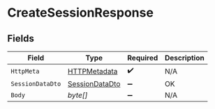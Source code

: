 # CreateSessionResponse


## Fields

| Field                                                       | Type                                                        | Required                                                    | Description                                                 |
| ----------------------------------------------------------- | ----------------------------------------------------------- | ----------------------------------------------------------- | ----------------------------------------------------------- |
| `HttpMeta`                                                  | [HTTPMetadata](../../Models/Components/HTTPMetadata.md)     | :heavy_check_mark:                                          | N/A                                                         |
| `SessionDataDto`                                            | [SessionDataDto](../../Models/Components/SessionDataDto.md) | :heavy_minus_sign:                                          | OK                                                          |
| `Body`                                                      | *byte[]*                                                    | :heavy_minus_sign:                                          | N/A                                                         |